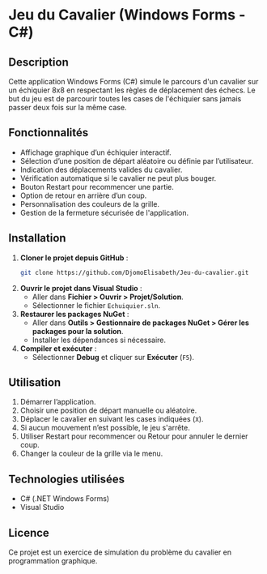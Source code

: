# Jeu du Cavalier (Windows Forms - C#)

## Description

Cette application Windows Forms (C#) simule le parcours d'un cavalier sur un échiquier 8x8 en respectant les règles de déplacement des échecs. Le but du jeu est de parcourir toutes les cases de l'échiquier sans jamais passer deux fois sur la même case.

## Fonctionnalités

- Affichage graphique d’un échiquier interactif.
- Sélection d’une position de départ aléatoire ou définie par l’utilisateur.
- Indication des déplacements valides du cavalier.
- Vérification automatique si le cavalier ne peut plus bouger.
- Bouton Restart pour recommencer une partie.
- Option de retour en arrière d’un coup.
- Personnalisation des couleurs de la grille.
- Gestion de la fermeture sécurisée de l'application.

## Installation

1. **Cloner le projet depuis GitHub** :
   ```sh
   git clone https://github.com/DjomoElisabeth/Jeu-du-cavalier.git
   
   ```
2. **Ouvrir le projet dans Visual Studio** :
   - Aller dans **Fichier > Ouvrir > Projet/Solution**.
   - Sélectionner le fichier `Echuiquier.sln`.
3. **Restaurer les packages NuGet** :
   - Aller dans **Outils > Gestionnaire de packages NuGet > Gérer les packages pour la solution**.
   - Installer les dépendances si nécessaire.
4. **Compiler et exécuter** :
   - Sélectionner **Debug** et cliquer sur **Exécuter** (`F5`).

## Utilisation

1. Démarrer l’application.
2. Choisir une position de départ manuelle ou aléatoire.
3. Déplacer le cavalier en suivant les cases indiquées (`X`).
4. Si aucun mouvement n’est possible, le jeu s'arrête.
5. Utiliser Restart pour recommencer ou Retour pour annuler le dernier coup.
6. Changer la couleur de la grille via le menu.

## Technologies utilisées

- C# (.NET Windows Forms)
- Visual Studio

## Licence

Ce projet est un exercice de simulation du problème du cavalier en programmation graphique.

